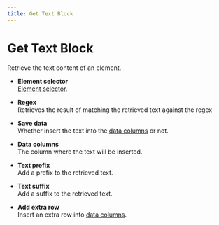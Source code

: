 ```yaml
---
title: Get Text Block
---
```


# Get Text Block

Retrieve the text content of an element.

- **Element selector** <br>
	[Element selector](/api-reference/blocks.html#element-selector).

- **Regex** <br>
	Retrieves the result of matching the retrieved text against the regex

- **Save data** <br>
	Whether insert the text into the [data columns](/api-reference/data-columns.md) or not.

- **Data columns** <br>
	The column where the text will be inserted.

- **Text prefix** <br>
	Add a prefix to the retrieved text.

- **Text suffix** <br>
	Add a suffix to the retrieved text.

- **Add extra row** <br>
	Insert an extra row into [data columns](/api-reference/data-columns.md).